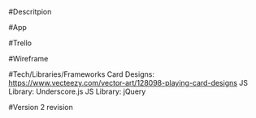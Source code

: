 #Descritpion

#App

#Trello

#Wireframe

#Tech/Libraries/Frameworks
Card Designs: https://www.vecteezy.com/vector-art/128098-playing-card-designs
JS Library: Underscore.js
JS Library: jQuery

#Version 2 revision